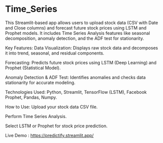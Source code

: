# Time_Series
This Streamlit-based app allows users to upload stock data (CSV with Date and Close columns) and forecast future stock prices using LSTM and Prophet models. It includes Time Series Analysis features like seasonal decomposition, anomaly detection, and the ADF test for stationarity.

Key Features:
Data Visualization: Displays raw stock data and decomposes it into trend, seasonal, and residual components.

Forecasting: Predicts future stock prices using LSTM (Deep Learning) and Prophet (Statistical Model).

Anomaly Detection & ADF Test: Identifies anomalies and checks data stationarity for accurate modeling.

Technologies Used:
Python, Streamlit, TensorFlow (LSTM), Facebook Prophet, Pandas, Numpy.

How to Use:
Upload your stock data CSV file.

Perform Time Series Analysis.

Select LSTM or Prophet for stock price prediction.

Live Demo :  https://predictify.streamlit.app/
